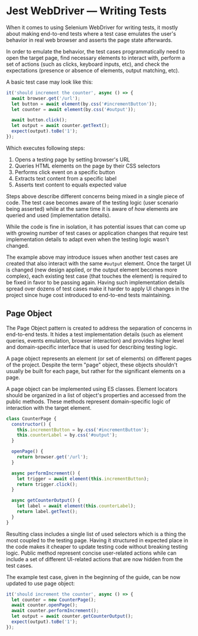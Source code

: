 # Jest WebDriver — Writing Tests

When it comes to using Selenium WebDriver for writing tests, it mostly about
making end-to-end tests where a test case emulates the user's behavior in real
web browser and asserts the page state afterwards.

In order to emulate the behavior, the test cases programmatically need to open
the target page, find necessary elements to interact with, perform a set of
actions (such as clicks, keyboard inputs, etc), and check the expectations
(presence or absence of elements, output matching, etc).

A basic test case may look like this:

```javascript
it('should increment the counter', async () => {
  await browser.get('/url');
  let button = await element(by.css('#incrementButton'));
  let counter = await element(by.css('#output'));

  await button.click();
  let output = await counter.getText();
  expect(output).toBe('1');
});
```

Which executes following steps:

 1. Opens a testing page by setting browser's URL
 2. Queries HTML elements on the page by their CSS selectors
 3. Performs click event on a specific button
 4. Extracts text content from a specific label
 5. Asserts text content to equals expected value

Steps above describe different concerns being mixed in a single piece of code.
The test case becomes aware of the testing logic (user scenario being asserted)
while at the same time it is aware of _how_ elements are queried and used
(implementation details).

While the code is fine in isolation, it has potential issues that can come up
with growing number of test cases or application changes that require test
implementation details to adapt even when the testing logic wasn't changed.

The example above may introduce issues when another test cases are created that
also interact with the same `#output` element. Once the target UI is changed
(new design applied, or the output element becomes more complex), each existing
test case (that touches the element) is required to be fixed in favor to be
passing again. Having such implementation details spread over dozens of test
cases make it harder to apply UI changes in the project since huge cost
introduced to end-to-end tests maintaining.

## Page Object

The Page Object pattern is created to address the separation of concerns in
end-to-end tests. It hides a test implementation details (such as element
queries, events emulation, browser interaction) and provides higher level and
domain-specific interface that is used for describing testing logic.

A page object represents an element (or set of elements) on different pages of
the project. Despite the term "page" object, these objects shouldn't usually be
built for each page, but rather for the significant elements on a page.

A page object can be implemented using ES classes. Element locators should be
organized in a list of object's properties and accessed from the public methods.
These methods represent domain-specific logic of interaction with the target
element.

```javascript
class CounterPage {
  constructor() {
    this.incrementButton = by.css('#incrementButton');
    this.counterLabel = by.css('#output');
  }

  openPage() {
    return browser.get('/url');
  }

  async performIncrement() {
    let trigger = await element(this.incrementButton);
    return trigger.click();
  }

  async getCounterOutput() {
    let label = await element(this.counterLabel);
    return label.getText();
  }
}
```

Resulting class includes a single list of used selectors which is a thing the
most coupled to the testing page. Having it structured in expected place in the
code makes it cheaper to update testing code without breaking testing logic.
Public method represent concise user-related actions while can include a set of
different UI-related actions that are now hidden from the test cases.

The example test case, given in the beginning of the guide, can be now updated
to use page object:

```javascript
it('should increment the counter', async () => {
  let counter = new CounterPage();
  await counter.openPage();
  await counter.performIncrement();
  let output = await counter.getCounterOutput();
  expect(output).toBe('1');
});
```
